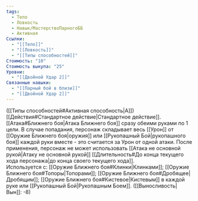 ```yaml
---
tags:
  - Тело
  - Ловкость
  - Навык/МастерствоПарногоББ
  - Активная
Ссылки:
  - "[[Тело]]"
  - "[[Ловкость]]"
  - "[[Типы способностей]]"
Стоимость: "10"
Стоимость выкупа: "25"
Уровни:
  - "[[Двойной Удар 2]]"
Связанные навыки:
  - "[[Парный бой в близи]]"
  - "[[Двойной Удар 2]]"
---
```

([[Типы способностей#Активная способность|А]]) [[Действия#Стандартное действие|Стандартное действие]]. [[Атака#Ближнего боя|Атака Ближнего боя]] сразу обеими руками по 1 цели. В случае попадания, персонаж складывает весь [[Урон]] от [[Оружие Ближнего боя|оружия]] или [[Рукопашный Бой|рукопашного боя]] каждой руки вместе - это считается за Урон от одной атаки. После применения, персонаж не может использовать [[Атака не основной рукой|Атаку не основной рукой]] [[Длительность#До конца текущего хода персонажа|до конца своего текущего хода]].  
Используется с: [[Оружие Ближнего боя#Клинки|Клинками]]; [[Оружие Ближнего боя#Топоры|Топорами]]; [[Оружие Ближнего боя#Дробящее|Дробящим]]; [[Оружие Ближнего боя#Кистевое|Кистевым]] в каждой руке или [[Рукопашный Бой|Рукопашным Боем]]. ([[Выносливость|Вын]]: -8)